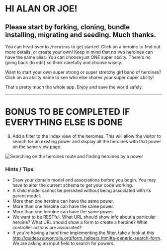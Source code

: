 # HI ALAN OR JOE!

## Please start by forking, cloning, bundle installing, migrating and seeding. Much thanks.

You can head over to `/heroines` to get started. Click on a heroine to find out more details, or create your own! Keep in mind that no two heroines can have the same alias. You can choose just ONE super ability. There's no going back (to edit) so think carefully and choose wisely.

Want to start your own super strong or super stretchy girl band of heroines? Click on an ability name to see who else shares your super duper ability!

That's pretty much the whole app. Enjoy and save the world safely.

-----

# BONUS TO BE COMPLETED IF EVERYTHING ELSE IS DONE

8. Add a filter to the index view of the heroines. This will allow the visitor to search for an existing power and display all the heroines with that power on the same view page.

![Searching on the heroines route and finding heroines by a power](search_by_power.gif)


### Hints / Tips
+ Draw your domain model and associations before you begin. You may have to alter the current schema to get your code working.
+ A child model cannot be persisted without being associated with its parent model.
+ More than one heroine can have the same power.
+ More than one heroine can have the same power.
+ More than one heroine can have the same power.
+ We want to be RESTful. What URL should show info about a particular heroine? What URL should show a form to create a heroine? What controller actions are associated?
+ If you're having a hard time implementing the filter, take a look at this http://guides.rubyonrails.org/form_helpers.html#a-generic-search-form. We are asking an input field to search for powers.
